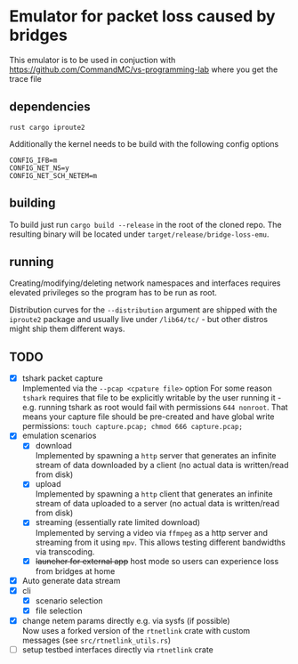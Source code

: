 # Emulator for packet loss caused by bridges

This emulator is to be used in conjuction with https://github.com/CommandMC/vs-programming-lab
where you get the trace file

## dependencies

```
rust cargo iproute2
```

Additionally the kernel needs to be build with the following config options

```
CONFIG_IFB=m
CONFIG_NET_NS=y
CONFIG_NET_SCH_NETEM=m
```

## building

To build just run `cargo build --release` in the root of the cloned repo.
The resulting binary will be located under `target/release/bridge-loss-emu`.

## running

Creating/modifying/deleting network namespaces and interfaces requires elevated privileges so the program has to be run as root.

Distribution curves for the `--distribution` argument are shipped with the `iproute2` package and usually live under `/lib64/tc/` - but other distros might ship them different ways.

## TODO

- [x] tshark packet capture  
      Implemented via the `--pcap <cpature file>` option
      For some reason `tshark` requires that file to be explicitly
      writable by the user running it - e.g. running tshark as root
      would fail with permissions `644 nonroot`.
      That means your capture file should be pre-created and have global write permissions: `touch capture.pcap; chmod 666 capture.pcap;`
- [x] emulation scenarios
  - [x] download  
        Implemented by spawning a `http` server that generates an
        infinite stream of data downloaded by a client
        (no actual data is written/read from disk)
  - [x] upload  
        Implemented by spawning a `http` client that generates an
        infinite stream of data uploaded to a server
        (no actual data is written/read from disk)
  - [x] streaming (essentially rate limited download)  
        Implemented by serving a video via `ffmpeg` as a http server
        and streaming from it using `mpv`.
        This allows testing different bandwidths via transcoding.
  - [x] ~~launcher for external app~~ host mode so users can experience
        loss from bridges at home
- [x] Auto generate data stream
- [x] cli
  - [x] scenario selection
  - [x] file selection
- [x] change netem params directly e.g. via sysfs (if possible)  
      Now uses a forked version of the `rtnetlink` crate with custom messages
      (see `src/rtnetlink_utils.rs`)
- [ ] setup testbed interfaces directly via `rtnetlink` crate
